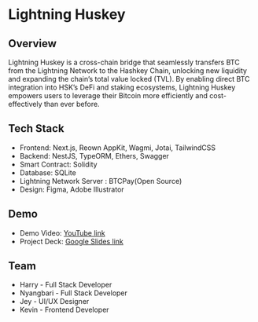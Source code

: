 # Lightning Huskey

## Overview

Lightning Huskey is a cross-chain bridge that seamlessly transfers BTC from the Lightning
Network to the Hashkey Chain, unlocking new liquidity and expanding the chain’s total
value locked (TVL). By enabling direct BTC integration into HSK’s DeFi and staking
ecosystems, Lightning Huskey empowers users to leverage their Bitcoin more efficiently and
cost-effectively than ever before.

## Tech Stack

- Frontend: Next.js, Reown AppKit, Wagmi, Jotai, TailwindCSS
- Backend: NestJS, TypeORM, Ethers, Swagger
- Smart Contract: Solidity
- Database: SQLite
- Lightning Network Server : BTCPay(Open Source)
- Design: Figma, Adobe Illustrator

## Demo

- Demo Video: [YouTube link](https://youtu.be/Ncz3RsVtdys)
- Project Deck:
  [Google Slides link](https://docs.google.com/presentation/d/13fSGhhUWmYLvchOHQlD4HLeRxPWpIXGLhxKRktQ2FEc/edit#slide=id.g3217db9e9c9_3_662)

## Team

- Harry - Full Stack Developer
- Nyangbari - Full Stack Developer
- Jey - UI/UX Designer
- Kevin - Frontend Developer
